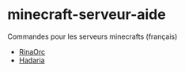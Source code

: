 # minecraft-serveur-aide
Commandes pour les serveurs minecrafts (français)

- [RinaOrc](RinaOrc.md)
- [Hadaria](Hadaria.md)
